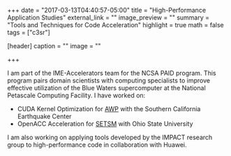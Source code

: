 +++
date = "2017-03-13T04:40:57-05:00"
title = "High-Performance Application Studies"
external_link = ""
image_preview = ""
summary = "Tools and Techniques for Code Acceleration"
highlight = true
math = false
tags = ["c3sr"]

[header]
  caption = ""
  image = ""

+++

I am part of the IME-Accelerators team for the NCSA PAID program. This program pairs domain scientists with computing specialists to improve effective utilization of the Blue Waters supercomputer at the National Petascale Computing Facility. I have worked on:

 - CUDA Kernel Optimization for [AWP](https://scec.usc.edu/scecpedia/AWP-ODC) with the Southern California Earthquake Center 
 - OpenACC Acceleration for [SETSM](https://u.osu.edu/setsm/) with Ohio State University  

I am also working on applying tools developed by the IMPACT research group to high-performance code in collaboration with Huawei.